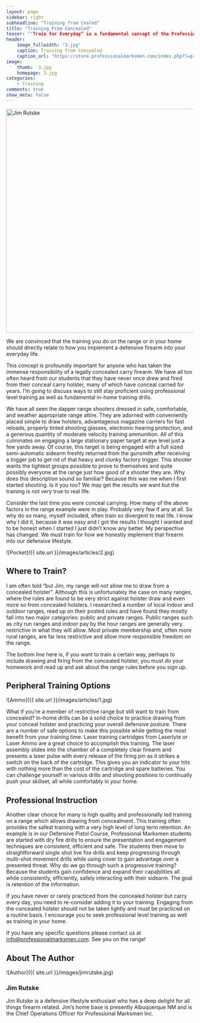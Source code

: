 ```yaml
---
layout: page
sidebar: right
subheadline: "Training from Cealed"
title: "Training From Concealed"
teaser: ""Train for Everyday” is a fundamental concept of the Professional Marksmen Defensive Courses. "
header:
    image_fullwidth: "3.jpg"
    caption: Training from Concealed
    caption_url: "https://store.professionalmarksmen.com/index.php?l=product_detail&p=1"
image:
    thumb:  3.jpg
    homepage: 3.jpg
categories:
    - Training
comments: true
show_meta: false
---
```



<img src="http://professionalmarksmen.com/images/articles/3.jpg" alt="Jim Rutske" style="width:800px;height:600px;">

We are convinced that the training you do on the range or in your home should directly relate to how you implement a defensive firearm into your everyday life. 

This concept is profoundly important for anyone who has taken the immense responsibility of a legally concealed carry firearm. We have all too often heard from our students that they have never once drew and fired from their conceal carry holster, many of which have conceal carried for years. I’m going to discuss ways to still stay proficient using professional level training as well as fundamental in-home training drills. 

We have all seen the dapper range shooters dressed in safe, comfortable, and weather appropriate range attire. They are adorned with conveniently placed simple to draw holsters, advantageous magazine carriers for fast reloads, properly tinted shooting glasses, electronic hearing protection, and a generous quantity of moderate velocity training ammunition. All of this culminates on engaging a large stationary paper target at eye level just a few yards away. Of course, this target is being engaged with a full sized semi-automatic sidearm freshly returned from the gunsmith after receiving a trigger job to get rid of that heavy and clunky factory trigger. This shooter wants the tightest groups possible to prove to themselves and quite possibly everyone at the range just how good of a shooter they are. Why does this description sound so familiar?  Because this was me when I first started shooting.  Is it you too? We may get the results we want but the training is not very true to real life. 

Consider the last time you were conceal carrying. How many of the above factors in the range example were in play. Probably very few if any at all. So why do so many, myself included, often train so divergent to real life. I know why I did it, because it was easy and I got the results I thought I wanted and to be honest when I started I just didn’t know any better. My perspective has changed. We must train for how we honestly implement that firearm into our defensive lifestyle.   

![Pocket]({{ site.url }}/images/articles/2.jpg)


## Where to Train?

I am often told “but Jim, my range will not allow me to draw from a concealed holster”. Although this is unfortunately the case on many ranges, where the rules are found to be very strict against holster draw and even more so from concealed holsters. I researched a number of local indoor and outdoor ranges, read up on their posted rules and have found they mostly fall into two major categories: public and private ranges. Public ranges such as city run ranges and indoor pay by the hour ranges are generally very restrictive in what they will allow.  Most private membership and, often more rural ranges, are far less restrictive and allow more responsible freedom on the range. 

The bottom line here is, if you want to train a certain way, perhaps to include drawing and firing from the concealed holster, you must do your homework and read up and ask about the range rules before you sign up. 

## Peripheral Training Options

![Ammo]({{ site.url }}/images/articles/1.jpg)

What if you’re a member of restrictive range but still want to train from concealed? In-home drills can be a solid choice to practice drawing from your conceal holster and practicing your overall defensive posture. There are a number of safe options to make this possible while getting the most benefit from your training time. Laser training cartridges from Laserlyte or Laser Ammo are a great choice to accomplish this training. The laser assembly slides into the chamber of a completely clear firearm and presents a laser pulse with every release of the firing pin as it strikes a switch on the back of the cartridge. This gives you an indicator to your hits with nothing more than the cost of the cartridge and spare batteries. You can challenge yourself in various drills and shooting positions to continually push your skillset, all while comfortably in your home. 

## Professional Instruction

Another clear choice for many is high quality and professionally led training on a range which allows drawing from concealment. This training often provides the safest training with a very high level of long term retention. An example is in our Defensive Pistol Course, Professional Marksmen students are started with dry fire drills to ensure the presentation and engagement techniques are consistent, efficient and safe. The students then move to straightforward single shot live fire drills and keep progressing through multi-shot movement drills while using cover to gain advantage over a presented threat. Why do we go through such a progressive training? Because the students gain confidence and expand their capabilities all while consistently, efficiently, safely interacting with their sidearm.  The goal is retention of the information.

If you have never or rarely practiced from the concealed holster but carry every day, you need to re-consider adding it to your training. Engaging from the concealed holster should not be taken lightly and must be practiced on a routine basis. I encourage you to seek professional level training as well as training in your home. 

If you have any specific questions please contact us at info@professionalmarksmen.com. See you on the range!

## About The Author

![Author]({{ site.url }}/images/jimrutske.jpg)

### Jim Rutske 

Jim Rutske is a defensive lifestyle enthusiast who has a deep delight for all things firearm related. Jim’s home base is presently Albuquerque NM and is the Chief Operations Officer for Professional Marksmen Inc. 



